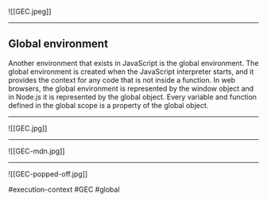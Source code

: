 ![[GEC.jpeg]]
***
## Global environment

Another environment that exists in JavaScript is the global environment. The global environment is created when the JavaScript interpreter starts, and it provides the context for any code that is not inside a function. In web browsers, the global environment is represented by the window object and in Node.js it is represented by the global object. Every variable and function defined in the global scope is a property of the global object.
***
![[GEC.jpg]]
***
![[GEC-mdn.jpg]]
***
![[GEC-popped-off.jpg]]

#execution-context #GEC #global
